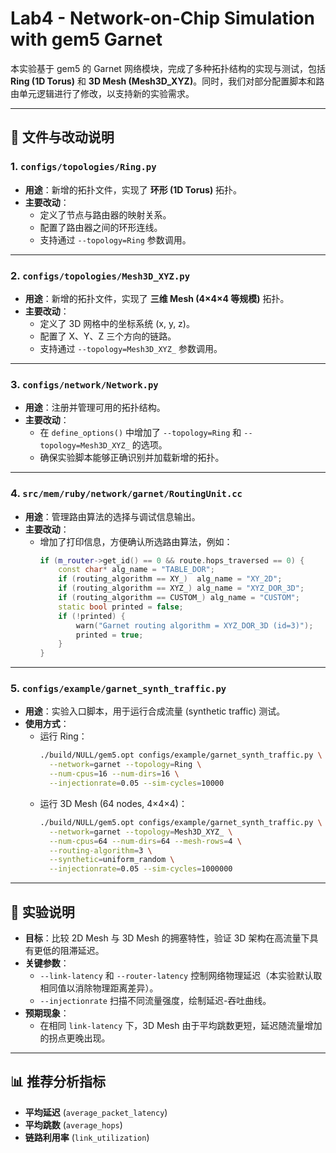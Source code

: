 # Lab4 - Network-on-Chip Simulation with gem5 Garnet

本实验基于 gem5 的 Garnet 网络模块，完成了多种拓扑结构的实现与测试，包括 **Ring (1D Torus)** 和 **3D Mesh (Mesh3D_XYZ)**。同时，我们对部分配置脚本和路由单元逻辑进行了修改，以支持新的实验需求。

---

## 📂 文件与改动说明

### 1. `configs/topologies/Ring.py`
- **用途**：新增的拓扑文件，实现了 **环形 (1D Torus)** 拓扑。
- **主要改动**：
  - 定义了节点与路由器的映射关系。
  - 配置了路由器之间的环形连线。
  - 支持通过 `--topology=Ring` 参数调用。

---

### 2. `configs/topologies/Mesh3D_XYZ.py`
- **用途**：新增的拓扑文件，实现了 **三维 Mesh (4×4×4 等规模)** 拓扑。
- **主要改动**：
  - 定义了 3D 网格中的坐标系统 (x, y, z)。
  - 配置了 X、Y、Z 三个方向的链路。
  - 支持通过 `--topology=Mesh3D_XYZ_` 参数调用。

---

### 3. `configs/network/Network.py`
- **用途**：注册并管理可用的拓扑结构。
- **主要改动**：
  - 在 `define_options()` 中增加了 `--topology=Ring` 和 `--topology=Mesh3D_XYZ_` 的选项。
  - 确保实验脚本能够正确识别并加载新增的拓扑。

---

### 4. `src/mem/ruby/network/garnet/RoutingUnit.cc`
- **用途**：管理路由算法的选择与调试信息输出。
- **主要改动**：
  - 增加了打印信息，方便确认所选路由算法，例如：
    ```cpp
    if (m_router->get_id() == 0 && route.hops_traversed == 0) {
        const char* alg_name = "TABLE_DOR";
        if (routing_algorithm == XY_)  alg_name = "XY_2D";
        if (routing_algorithm == XYZ_) alg_name = "XYZ_DOR_3D";
        if (routing_algorithm == CUSTOM_) alg_name = "CUSTOM";
        static bool printed = false;
        if (!printed) {
            warn("Garnet routing algorithm = XYZ_DOR_3D (id=3)");
            printed = true;
        }
    }
    ```

---

### 5. `configs/example/garnet_synth_traffic.py`
- **用途**：实验入口脚本，用于运行合成流量 (synthetic traffic) 测试。
- **使用方式**：
  - 运行 Ring：
    ```bash
    ./build/NULL/gem5.opt configs/example/garnet_synth_traffic.py \
      --network=garnet --topology=Ring \
      --num-cpus=16 --num-dirs=16 \
      --injectionrate=0.05 --sim-cycles=10000
    ```
  - 运行 3D Mesh (64 nodes, 4×4×4)：
    ```bash
    ./build/NULL/gem5.opt configs/example/garnet_synth_traffic.py \
      --network=garnet --topology=Mesh3D_XYZ_ \
      --num-cpus=64 --num-dirs=64 --mesh-rows=4 \
      --routing-algorithm=3 \
      --synthetic=uniform_random \
      --injectionrate=0.05 --sim-cycles=1000000
    ```

---

## 🧪 实验说明
- **目标**：比较 2D Mesh 与 3D Mesh 的拥塞特性，验证 3D 架构在高流量下具有更低的阻滞延迟。
- **关键参数**：
  - `--link-latency` 和 `--router-latency` 控制网络物理延迟（本实验默认取相同值以消除物理距离差异）。
  - `--injectionrate` 扫描不同流量强度，绘制延迟-吞吐曲线。
- **预期现象**：
  - 在相同 `link-latency` 下，3D Mesh 由于平均跳数更短，延迟随流量增加的拐点更晚出现。

---

## 📊 推荐分析指标
- **平均延迟** (`average_packet_latency`)
- **平均跳数** (`average_hops`)
- **链路利用率** (`link_utilization`)
